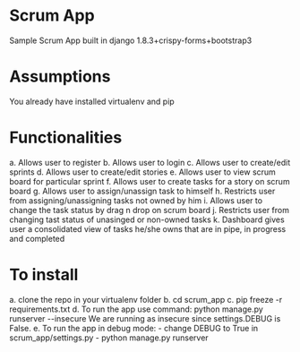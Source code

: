 # Scrum App
Sample Scrum App built in django 1.8.3+crispy-forms+bootstrap3

# Assumptions
You already have installed virtualenv and pip

# Functionalities
a. Allows user to register
b. Allows user to login
c. Allows user to create/edit sprints
d. Allows user to create/edit stories
e. Allows user to view scrum board for particular sprint
f. Allows user to create tasks for a story on scrum board
g. Allows user to assign/unassign task to himself
h. Restricts user from assigning/unassigning tasks not owned by him
i. Allows user to change the task status by drag n  drop on scrum board
j. Restricts user from changing tast status of unasinged or non-owned tasks
k. Dashboard gives user a consolidated view of tasks he/she owns that are in pipe, in progress and completed

# To install
a. clone the repo in your virtualenv folder
b. cd scrum_app
c. pip freeze -r requirements.txt
d. To run the app use command:
      python manage.py runserver --insecure
   We are running as insecure since settings.DEBUG is False.
e. To run the app in debug mode:
    - change DEBUG to True in scrum_app/settings.py
    - python manage.py runserver
    
